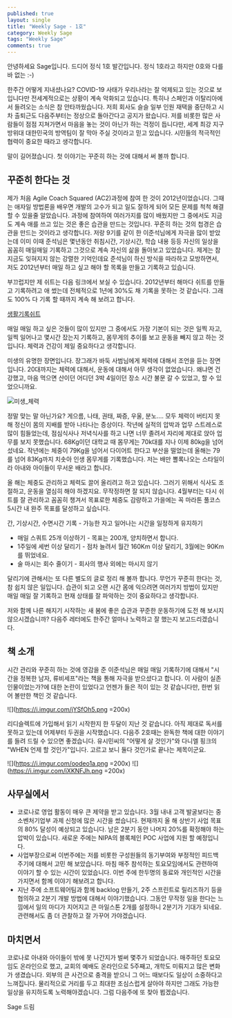 ```yaml
---
published: true
layout: single
title: "Weekly Sage - 1호"
category: Weekly Sage
tags: "Weekly Sage"
comments: true
---
```


안녕하세요 Sage입니다. 드디어 정식 1호 발간입니다.
정식 1호라고 하지만 0호와 다를 바 없는 :-)

한주간 어떻게 지내셨나요? COVID-19 사태가 우리나라는 잘 억제되고 있는 것으로 보입니다만 전세계적으로는 상황이 계속 악화되고 있습니다. 특히나 스페인과 이탈리아에서 들려오는 소식은 참 안타까웠습니다. 저희 회사도 슬슬 일부 인원 재택을 중단하고 시차 출퇴근도 다음주부터는 정상으로 돌아간다고 공지가 왔습니다. 저를 비롯한 많은 사람들이 점점 지쳐가면서 마음을 놓는 것이 아닌가 하는 걱정이 듭니다만, 세계 최강 지구방위대 대한민국의 방역팀이 잘 막아 주실 것이라고 믿고 있습니다. 시민들의 적극적인 협력이 중요한 때라고 생각합니다.

말이 길어졌습니다. 첫 이야기는 꾸준히 하는 것에 대해서 써 볼까 합니다.

## 꾸준히 한다는 것

제가 처음 Agile Coach Squared (AC2)과정에 참여 한 것이 2012년이었습니다. 그때는 애자일 방법론을 배우면 개발의 고수가 되고 일도 잘하게 되어 모든 문제를 척척 해결 할 수 있을줄 알았습니다. 과정에 참여하여 여러가지를 많이 배웠지만 그 중에서도 지금도 계속 애를 쓰고 있는 것은 좋은 습관을 만드는 것입니다. 꾸준히 하는 것의 첩경은 습관을 만드는 것이라고 생각합니다. 저랑 9기를 같이 한 이준석님에게 자극을 많이 받았는데 이미 이때 준석님은 몇년동안 취침시간, 기상시간, 학습 내용 등등 자신의 일상을 꼼꼼히 매일매일 기록하고 그것으로 계속 자신의 삶을 돌아보고 있었습니다. 제게는 참 지금도 잊혀지지 않는 강렬한 기억인데요 준석님이 하신 방식을 따라하고 모방하면서, 저도 2012년부터 매일 하고 싶고 해야 할 목록을 만들고 기록하고 있습니다.

부끄럽지만 제 쉬트는 다음 링크에서 보실 수 있습니다. 2012년부터 해마다 쉬트를 만들고 기록하려고 애 썼는데 전체적으로 1년에 30%도 채 기록을 못하는 것 같습니다. 그래도 100% 다 기록 할 때까지 계속 해 보려고 합니다.

[생활기록쉬트](https://docs.google.com/spreadsheets/d/1AGQ0e8ECTvpdAo2UHVrIJixwS_rLN5361CFV1D9Pz38/edit#gid=491823591)

매일 매일 하고 싶은 것들이 많이 있지만 그 중에서도 가장 기본이 되는 것은 일찍 자고, 일찍 일어나고 몇시간 잤는지 기록하고, 몸무게의 추이를 보고 운동을 빼지 않고 하는 것입니다. 체력과 건강이 제일 중요하다고 생각합니다.

미생의 유명한 장면입니다. 장그래가 바둑 사범님에게 체력에 대해서 조언을 듣는 장면입니다. 20대까지는 체력에 대해서, 운동에 대해서 아무 생각이 없었습니다. 왜냐면 건강했고, 마음 먹으면 산이던 어디던 3박 4일이던 장소 시간 불문 갈 수 있었고, 할 수 있었으니까요.

![미생_체력](https://i.imgur.com/wEs4Vwr.jpg)

정말 맞는 말 아닌가요? 게으름, 나태, 권태, 짜증, 우울, 분노.... 모두 체력이 버티지 못해 정신이 몸의 지배를 받아 나타나는 증상이다. 작년에 실적의 압박과 업무 스트레스로 많이 힘들었는데, 점심식사나 저녁식사를 하고 나면 너무 졸려서 자리에 제대로 앉아 업무를 보지 못했습니다. 68Kg이던 대학교 때 몸무게는 70k대를 지나 이제 80kg을 넘어섰네요. 작년에는 체중이 79Kg을 넘어서 다이어트 한다고 부산을 떨었는데 올해는 79를 넘어 83Kg까지 치솟아 인생 몸무게를 기록했습니다. 저는 배만 뽈록나오는 스타일이라 아내와 아이들이 무서운 배라고 합니다.

올 해는 체중도 관리하고 체력도 끌어 올리려고 하고 있습니다. 그러기 위해서 식사도 조절하고, 운동을 열심히 해야 하겠지요. 무작정하면 잘 되지 않습니다. 4월부터는 다시 쉬트를 잘 관리하고 꼼꼼히 챙겨서 목표로한 체중도 감량하고 가을에는 꼭 마라톤 풀코스 5시간 내 완주 목표를 달성하고 싶습니다.

간, 기상시간, 수면시간 기록 - 가능한 자고 일어나는 시간을 일정하게 유지하기
* 매일 스쿼트 25개 이상하기 - 목표는 200개, 양치하면서 합니다.
* 1주일에 세번 이상 달리기 - 점차 늘려서 월간 160Km 이상 달리기, 3월에는 90Km를 뛰었네요.
* 술 마시는 회수 줄이기 - 회사의 행사 외에는 마시지 않기

달리기에 관해서는 또 다른 별도의 글로 정리 해 볼까 합니다.
무언가 꾸준히 한다는 것, 참 쉽지 않은 일입니다. 습관이 되고 오랜 시간 몸에 익으려면 여러가지 방법이 있지만 매일 매일 잘 기록하고 현재 상태를 잘 파악하는 것이 중요하다고 생각합니다.

저와 함께 나른 해지기 시작하는 새 봄에 좋은 습관과 꾸준한 운동하기에 도전 해 보시지 않으시겠습니까? 다음주 레터에도 한주간 얼마나 노력하고 잘 했는지 보고드리겠습니다.

## 책 소개

시간 관리와 꾸준히 하는 것에 영감을 준 이준석님은 매일 매일 기록하기에 대해서 "시간을 정복한 남자, 류비세프"라는 책을 통해 자극을 받으셨다고 합니다. 이 사람이 실존 인물이었는가?에 대한 논란이 있었다고 언젠가 들은 적이 있는 것 같습니다만, 한번 읽어 볼만한 책인 것 같습니다.

![](https://i.imgur.com/jYSfOh5.png =200x)

리디슬렉트에 가입해서 읽기 시작한지 한 두달이 지난 것 같습니다. 아직 제대로 독서를 못하고 있는데 어제부터 두권을 시작했습니다. 다음주 2호때는 완독한 책에 대한 이야기를 들려 드릴 수 있으면 좋겠습니다. 유시민씨의 "어떻게 살 것인가"와 다니엘 핑크의 "WHEN 언제 할 것인가"입니다. 고르고 보니 둘다 것인가로 끝나는 제목이군요.

![](https://i.imgur.com/oodeo1a.png =200x) ![](https://i.imgur.com/iXKNFJh.png =200x)

## 사무실에서

* 코로나로 영업 활동이 매우 큰 제약을 받고 있습니다. 3월 내내 고객 발굴보다는 중소벤처기업부 과제 신청에 많은 시간을 썼습니다. 현재까지 올 해 상반기 사업 목표의 80% 달성이 예상되고 있습니다. 남은 2분기 동안 나머지 20%를 확정해야 하는 압박이 있습니다. 새로운 주에는 NIPA의 블록체인 POC 사업에 지원 할 예정입니다.
* 사업부장으로써 이번주에는 저를 비롯한 구성원들의 동기부여와 부정적인 피드백 주기에 대해서 고민 해 보았습니다. 마침 매주 참석하는 토요모임에서도 관련하여 이야기 할 수 있는 시간이 있었습니다. 이번 주에 한두명의 동료와 개인적인 시간을 가지면서 함께 이야기 해보려고 합니다.
* 지난 주에 소프트웨어팀과 함께 backlog 만들기, 2주 스프린트로 릴리즈하기 등을 협의하고 2분기 개발 방법에 대해서 이야기했습니다. 그동안 무작정 일을 한다는 느낌에서 일의 마디가 지어지고 큰 마일스톤 2개를 설정하니 2분기가 기대가 되네요. 관련해서도 좀 더 관찰하고 잘 가꾸어 가야겠습니다.

## 마치면서

코로나로 아내와 아이들이 밖에 못 나간지가 벌써 몇주가 되었습니다. 매주하던 토요모임도 온라인으로 했고, 교회의 예배도 온라인으로 5주째고, 개학도 미뤄지고 많은 변화가 생겼습니다. 외부의 큰 사건으로 충격을 받으니 그 어느 때보다도 일상이 소중하다고 느껴집니다. 물리적으로 거리를 두고 최대한 조심스럽게 살아야 하지만 그래도 가능한 일상을 유지하도록 노력해야겠습니다. 그럼 다음주에 또 찾아 뵙겠습니다.

Sage 드림

